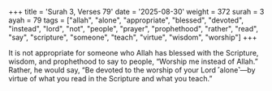 +++
title = 'Surah 3, Verses 79'
date = '2025-08-30'
weight = 372
surah = 3
ayah = 79
tags = ["allah", "alone", "appropriate", "blessed", "devoted", "instead", "lord", "not", "people", "prayer", "prophethood", "rather", "read", "say", "scripture", "someone", "teach", "virtue", "wisdom", "worship"]
+++

It is not appropriate for someone who Allah has blessed with the Scripture, wisdom, and prophethood to say to people, “Worship me instead of Allah.” Rather, he would say, “Be devoted to the worship of your Lord ˹alone˺—by virtue of what you read in the Scripture and what you teach.”